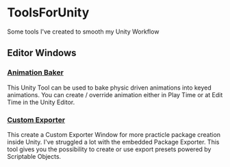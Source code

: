# ToolsForUnity
Some tools I've created to smooth my Unity Workflow

## Editor Windows

### [Animation Baker](EditorWindows/AnimationBaker)
This Unity Tool can be used to bake physic driven animations into keyed animations. You can create / override animation either in Play Time or at Edit Time in the Unity Editor.

### [Custom Exporter](EditorWindows/CustomExporter)
This create a Custom Exporter Window for more practicle package creation inside Unity. I've struggled a lot with the embedded Package Exporter. This tool gives you the possibility to create or use export presets powered by Scriptable Objects.


